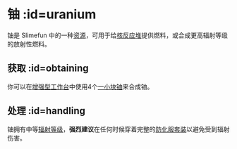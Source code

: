 # 铀 :id=uranium

铀是 Slimefun 中的一种[资源](/Resources)，可用于给[核反应堆](/Reactors)提供燃料，或合成更高辐射等级的放射性燃料。

## 获取 :id=obtaining

你可以在[增强型工作台](/Enhanced-Crafting-Table)中使用4个[一小块铀](/Small-Chunk-of-Uranium)来合成铀。

## 处理 :id=handling

铀拥有中等[辐射等级](/Radiation)，**强烈建议**在任何时候穿着完整的[防化服套装](/Armor#hazmat-suit)以避免受到辐射伤害。
